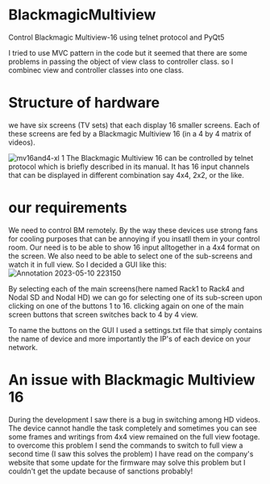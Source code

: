 # BlackmagicMultiview
Control Blackmagic Multiview-16 using telnet protocol and PyQt5

I tried to use MVC pattern in the code but it seemed that there are some problems in passing the object of view class to controller class. so I combinec view and controller classes into one class.

# Structure of hardware
we have six screens (TV sets) that each display 16 smaller screens. Each of these screens are fed by a Blackmagic Multiview 16 (in a 4 by 4 matrix of videos). 

![mv16and4-xl 1](https://github.com/HashemMZ/BlackmagicMultiview/assets/22125275/646a1297-3b13-43ae-987b-2489b4fc27a4)
The Blackmagic Multiview 16 can be controlled by telnet protocol which is briefly described in its manual. It has 16 input channels that can be displayed in different combination say 4x4, 2x2, or the like. 
# our requirements
We need to control BM remotely. By the way these devices use strong fans for cooling purposes that can be annoying if you insatll them in your control room. Our need is to be able to show 16 input alltogether in a 4x4 format on the screen. We also need to be able to select one of the sub-screens and watch it in full view. So I decided a GUI like this: 
![Annotation 2023-05-10 223150](https://github.com/HashemMZ/BlackmagicMultiview/assets/22125275/4a2a4cb2-b448-4331-b05f-b4ff1eefb8c4)

By selecting each of the main screens(here named Rack1 to Rack4 and Nodal SD and Nodal HD) we can go for selecting one of its sub-screen upon clicking on one of the buttons 1 to 16. clicking again on one of the main screen buttons that screen switches back to 4 by 4 view.

To name the buttons on the GUI I used a settings.txt file that simply contains the name of device and more importantly the IP's of each device on your network.

# An issue with Blackmagic Multiview 16
During the development I saw there is a bug in switching among HD videos. The device cannot handle the task completely and sometimes you can see some frames and writings from 4x4 view remained on the full view footage. to overcome this problem I send the commands to switch to full view a second time (I saw this solves the problem) I have read on the company's website that some update for the firmware may solve this problem but I couldn't get the update because of sanctions probably! 



